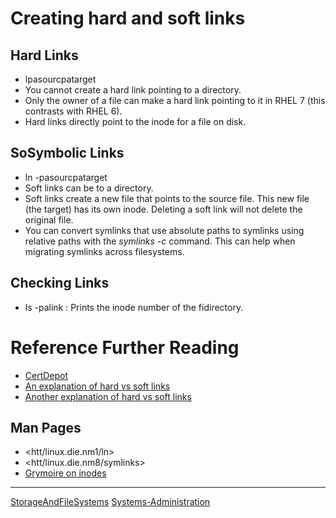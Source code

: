 

Creating hard and soft links
============================

Hard Links
----------

-   lpasourcpatarget
-   You cannot create a hard link pointing to a directory.
-   Only the owner of a file can make a hard link pointing to it in RHEL 7 (this contrasts with RHEL 6).
-   Hard links directly point to the inode for a file on disk.

SoSymbolic Links
-------------------

-   ln -pasourcpatarget
-   Soft links can be to a directory.
-   Soft links create a new file that points to the source file. This new file (the target) has its own inode. Deleting a soft link will not delete the original file.
-   You can convert symlinks that use absolute paths to symlinks using relative paths with the *symlinks -c* command. This can help when migrating symlinks across filesystems.

Checking Links
--------------

-   ls -palink : Prints the inode number of the fidirectory.

Reference Further Reading
============================

-   [CertDepot](htt/www.certdepot.nsys-create-hard-and-soft-lin)
-   [An explanation of hard vs soft links](htt/www.geekride.chard-link-vs-soft-li)
-   [Another explanation of hard vs soft links](htt/linuxgazette.n1pitcher.html)

Man Pages
---------

-   <htt/linux.die.nm1/ln>
-   <htt/linux.die.nm8/symlinks>
-   [Grymoire on inodes](htt/www.grymoire.cUnInodes.html)

* * * * *

[StorageAndFileSystems](StorageAndFileSystems) [Systems-Administration](Systems-Administration)
